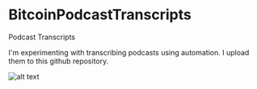 # BitcoinPodcastTranscripts
Podcast Transcripts

I'm experimenting with transcribing podcasts using automation. I upload them to this github repository.

![alt text]( pexels-cottonbro-6686455.jpg "Title")
